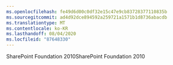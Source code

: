 ```yaml
---
ms.openlocfilehash: fe49d6d00c0df32e15c47e9cb83728377110835b
ms.sourcegitcommit: ad4d92dce894592a259721a1571b1d8736abacdb
ms.translationtype: MT
ms.contentlocale: ko-KR
ms.lasthandoff: 08/04/2020
ms.locfileid: "87648330"
---
```

<span data-ttu-id="fdd7b-101">SharePoint Foundation 2010</span><span class="sxs-lookup"><span data-stu-id="fdd7b-101">SharePoint Foundation 2010</span></span>

